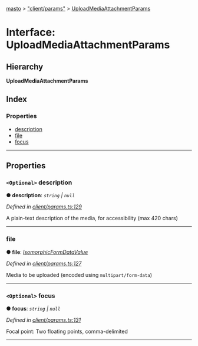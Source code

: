 [masto](../README.md) > ["client/params"](../modules/_client_params_.md) > [UploadMediaAttachmentParams](../interfaces/_client_params_.uploadmediaattachmentparams.md)

# Interface: UploadMediaAttachmentParams

## Hierarchy

**UploadMediaAttachmentParams**

## Index

### Properties

* [description](_client_params_.uploadmediaattachmentparams.md#description)
* [file](_client_params_.uploadmediaattachmentparams.md#file)
* [focus](_client_params_.uploadmediaattachmentparams.md#focus)

---

## Properties

<a id="description"></a>

### `<Optional>` description

**● description**: *`string` \| `null`*

*Defined in [client/params.ts:129](https://github.com/neet/masto.js/blob/368b200/src/client/params.ts#L129)*

A plain-text description of the media, for accessibility (max 420 chars)

___
<a id="file"></a>

###  file

**● file**: *[IsomorphicFormDataValue](../modules/_client_params_.md#isomorphicformdatavalue)*

*Defined in [client/params.ts:127](https://github.com/neet/masto.js/blob/368b200/src/client/params.ts#L127)*

Media to be uploaded (encoded using `multipart/form-data`)

___
<a id="focus"></a>

### `<Optional>` focus

**● focus**: *`string` \| `null`*

*Defined in [client/params.ts:131](https://github.com/neet/masto.js/blob/368b200/src/client/params.ts#L131)*

Focal point: Two floating points, comma-delimited

___

